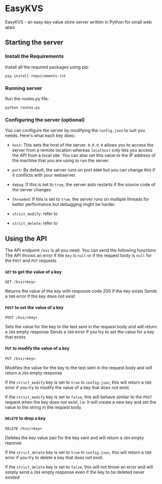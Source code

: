 # EasyKVS
EasyKVS - an easy key value store server written in Python for small web apps

## Starting the server

### Install the Requirements

Install all the required packages using pip:

```
pip install requirements.txt
```


### Running server

Run the routes.py file:

```
python routes.py
```


### Configuring the server (optional)

You can configure the server by modifying the `config.json` to suit you needs. Here's what each key does:
- `host`: This sets the host of the server. `0.0.0.0` allows you to access the server from a remote location whereas `localhost` only lets you access the API from a local site. You can also set this value to the IP address of the machine that you are using to run the server.

- `port`: By default, the server runs on port `8000` but you can change this if it conflicts with your webserver.

- `debug`: If this is set to `true`, the server auto restarts if the source code of the server changes

- `threaded`: If this is set to `true`, the server runs on multiple threads for better performance but debugging might be harder.

- `strict_modify`: refer to

- `strict_delete`: refer to


## Using the API

The API endpoint `/kvs` is all you need. You can send the following functions
The API throws an error if the `key` is `null` or if the request body is `null` for the `POST` and `PUT` requests

#### `GET` to get the value of a key
```
GET /kvs/<key>
```

Returns the value of the key with response code 200 if the key exists
Sends a `500` error if the key does not exist
  
#### `POST` to set the value of a key
```
POST /kvs/<key>
```

Sets the value for the key to the text sent in the request body and will return a `204` empty response
Sends a `500` error if you try to set the value for a key that exists

#### `PUT` to modify the value of a key
```
PUT /kvs/<key>
```

Modifies the value for the key to the text sent in the request body and will return a `204` empty response

If the `strict_modify` key is set to `true` in `config.json`, this will return a `500` error if you try to 
modify the value of a key that does not exist. 

If the `strict_modify` key is set to `false`, this will behave similar to the `POST` request when the key 
does not exist, i.e: It will create a new key and set the value to the string in the request body.

#### `DELETE` to drop a key
```
DELETE /kvs/<key>
```

Deletes the key value pair for the key sent and will return a `204` empty reponse


If the `strict_delete` key is set to `true` in `config.json`, this will return a `500` error if you try to 
delete a key that does not exist. 

If the `strict_delete` key is set to `false`, this will not throw an error and will simply
send a `204` empty response even if the key to be deleted never existed
